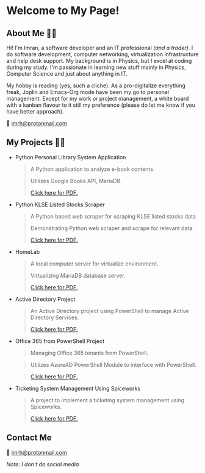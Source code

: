 # Welcome to My Page!

## About Me 🙋‍♂️
Hi! I'm Imran, a software developer and an IT professional *(and a trader)*. I do software development, computer networking, virtualization infrastructure and help desk support. My background is in Physics, but I excel at coding during my study. I'm passionate in learning new stuff mainly in Physics, Computer Science and just about anything in IT.

My hobby is reading (yes, such a cliche). As a pro-digitalize everything freak, Joplin and Emacs-Org mode have been my go to personal management. Except for my work or project management, a white board with a kanban flavour to it still my preference (please do let me know if you have better approach).

📧 imrh@protonmail.com

## My Projects 👨‍💻
- Python Personal Library System Application
  > A Python application to analyze e-book contents.
  >
  > Utilizes Google Books API, MariaDB.
  >
  > [Click here for PDF.](https://git.io/Jt4ql)
- Python KLSE Listed Stocks Scraper
  > A Python based web scraper for scraping KLSE listed stocks data.
  >
  > Demonstrating Python web scraper and scrape for relevant data.
  >
  > [Click here for PDF.](https://git.io/Jt4qR)
- HomeLab
  > A local computer server for virtualize environment.
  >
  > Virtualizing MariaDB database server.
  >
  > [Click here for PDF.](https://git.io/Jt4q0)
- Active Directory Project
  > An Active Directory project using PowerShell to manage Active Directory Services.
  >
  > [Click here for PDF.](https://git.io/Jt4qz)
- Office 365 from PowerShell Project
  > Managing Office 365 tenants from PowerShell.
  
  > Utilizes AzureAD PowerShell Module to interface with PowerShell.
  
  > [Click here for PDF.](https://git.io/Jt4q2)
- Ticketing System Management Using Spiceworks
  > A project to implement a ticketing system management using Spiceworks.
  > 
  > [Click here for PDF.](https://git.io/Jt4qa)

## Contact Me
📧 imrh@protonmail.com

*Note: I don't do social media*
